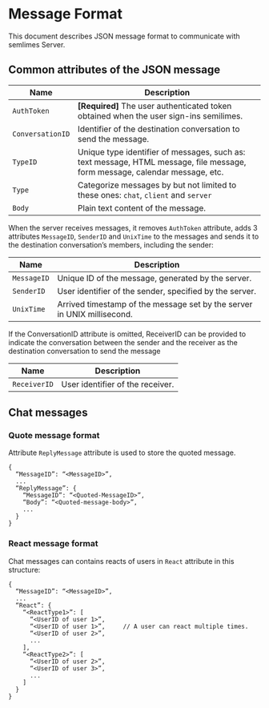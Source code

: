 # Message Format
This document describes JSON message format to communicate with semlimes Server.

## Common attributes of the JSON message

| Name | Description |
| --- | --- |
| `AuthToken` | **[Required]** The user authenticated token obtained when the user sign-ins semilimes. |
| `ConversationID` | Identifier of the destination conversation to send the message. |
| `TypeID` | Unique type identifier of messages, such as: text message, HTML message, file message, form message, calendar message, etc. |
| `Type` | Categorize messages by but not limited to these ones: `chat`, `client` and `server` |
| `Body` | Plain text content of the message. |

When the server receives messages, it removes `AuthToken` attribute, adds 3 attributes `MessageID`, `SenderID` and `UnixTime` to the messages and sends it to the destination conversation’s members, including the sender:

| Name | Description |
| --- | --- |
| `MessageID` | Unique ID of the message, generated by the server. |
| `SenderID` | User identifier of the sender, specified by the server. |
| `UnixTime` | Arrived timestamp of the message set by the server in UNIX millisecond. |

If the ConversationID attribute is omitted, ReceiverID can be provided to indicate the conversation between the sender and the receiver as the destination conversation to send the message

| Name | Description |
| --- | --- |
| `ReceiverID` | User identifier of the receiver. |

## Chat messages

### Quote message format
Attribute `ReplyMessage` attribute is used to store the quoted message.

```
{
  “MessageID”: “<MessageID>”,
  ...
  “ReplyMessage”: {
    “MessageID”: “<Quoted-MessageID>”,
    “Body”: “<Quoted-message-body>”,
    ...
  }
}
```

### React message format
Chat messages can contains reacts of users in `React` attribute in this structure:

```
{
  “MessageID”: “<MessageID>”,
  ...
  “React”: {
    “<ReactType1>”: [
      “<UserID of user 1>”,
      “<UserID of user 1>”,		// A user can react multiple times.
      “<UserID of user 2>”,
      ...	
    ],
    “<ReactType2>”: [
      “<UserID of user 2>”,
      “<UserID of user 3>”,
      ...	
    ]
  }
}
```


